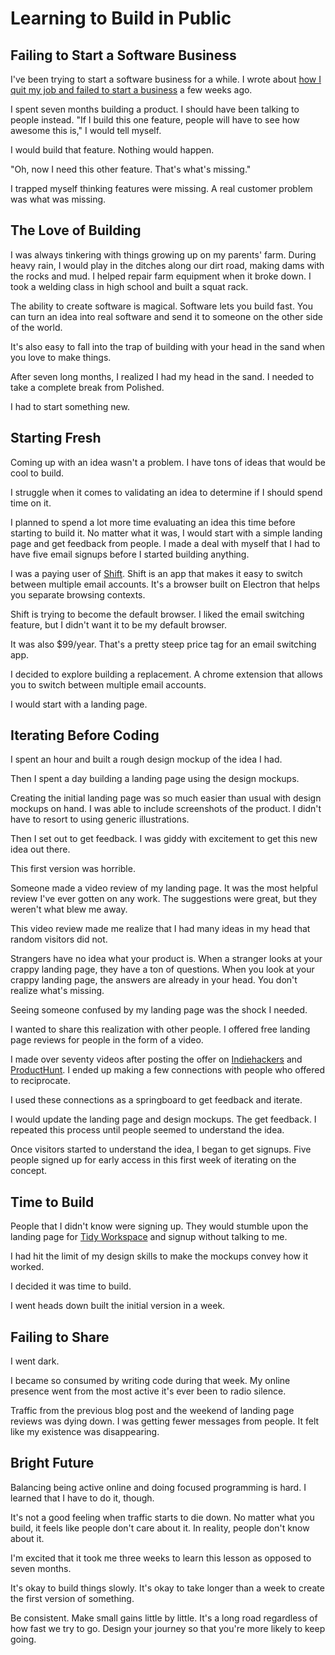 # Learning to Build in Public

## Failing to Start a Software Business

I've been trying to start a software business for a while. I wrote about [how I quit my job and failed to start a business](https://ruminant.dev/blog/quitting-my-job-and-failing-to-start-a-business) a few weeks ago.

I spent seven months building a product. I should have been talking to people instead. "If I build this one feature, people will have to see how awesome this is," I would tell myself.

I would build that feature. Nothing would happen.

"Oh, now I need this other feature. That's what's missing."

I trapped myself thinking features were missing. A real customer problem was what was missing.

## The Love of Building

I was always tinkering with things growing up on my parents' farm. During heavy rain, I would play in the ditches along our dirt road, making dams with the rocks and mud. I helped repair farm equipment when it broke down. I took a welding class in high school and built a squat rack.

The ability to create software is magical. Software lets you build fast. You can turn an idea into real software and send it to someone on the other side of the world.

It's also easy to fall into the trap of building with your head in the sand when you love to make things.

After seven long months, I realized I had my head in the sand. I needed to take a complete break from Polished.

I had to start something new.

## Starting Fresh

Coming up with an idea wasn't a problem. I have tons of ideas that would be cool to build.

I struggle when it comes to validating an idea to determine if I should spend time on it.

I planned to spend a lot more time evaluating an idea this time before starting to build it. No matter what it was, I would start with a simple landing page and get feedback from people. I made a deal with myself that I had to have five email signups before I started building anything.

I was a paying user of [Shift](https://tryshift.com). Shift is an app that makes it easy to switch between multiple email accounts. It's a browser built on Electron that helps you separate browsing contexts.

Shift is trying to become the default browser. I liked the email switching feature, but I didn't want it to be my default browser.

It was also $99/year. That's a pretty steep price tag for an email switching app.

I decided to explore building a replacement. A chrome extension that allows you to switch between multiple email accounts.

I would start with a landing page.

## Iterating Before Coding

I spent an hour and built a rough design mockup of the idea I had. 

Then I spent a day building a landing page using the design mockups.

Creating the initial landing page was so much easier than usual with design mockups on hand. I was able to include screenshots of the product. I didn't have to resort to using generic illustrations.

Then I set out to get feedback. I was giddy with excitement to get this new idea out there.

This first version was horrible. 

Someone made a video review of my landing page. It was the most helpful review I've ever gotten on any work. The suggestions were great, but they weren't what blew me away. 

This video review made me realize that I had many ideas in my head that random visitors did not.

Strangers have no idea what your product is. When a stranger looks at your crappy landing page, they have a ton of questions. When you look at your crappy landing page, the answers are already in your head. You don't realize what's missing.

Seeing someone confused by my landing page was the shock I needed.

I wanted to share this realization with other people. I offered free landing page reviews for people in the form of a video.

I made over seventy videos after posting the offer on [Indiehackers](https://www.indiehackers.com/post/post-your-landing-page-and-i-will-give-feedback-in-the-form-of-a-video-2c3c01fd77) and [ProductHunt](https://www.producthunt.com/makers/1-makers/discussion/52307-giving-away-free-landing-page-feedback-videos#comment-1092519). I ended up making a few connections with people who offered to reciprocate.

I used these connections as a springboard to get feedback and iterate.

I would update the landing page and design mockups. The get feedback. I repeated this process until people seemed to understand the idea.

Once visitors started to understand the idea, I began to get signups. Five people signed up for early access in this first week of iterating on the concept.

## Time to Build

People that I didn't know were signing up. They would stumble upon the landing page for [Tidy Workspace](https://tidyworkspace.com) and signup without talking to me.

I had hit the limit of my design skills to make the mockups convey how it worked.

I decided it was time to build.

I went heads down built the initial version in a week.

## Failing to Share

I went dark.

I became so consumed by writing code during that week. My online presence went from the most active it's ever been to radio silence.

Traffic from the previous blog post and the weekend of landing page reviews was dying down. I was getting fewer messages from people. It felt like my existence was disappearing.

## Bright Future

Balancing being active online and doing focused programming is hard. I learned that I have to do it, though.

It's not a good feeling when traffic starts to die down. No matter what you build, it feels like people don't care about it. In reality, people don't know about it.

I'm excited that it took me three weeks to learn this lesson as opposed to seven months.

It's okay to build things slowly. It's okay to take longer than a week to create the first version of something.

Be consistent. Make small gains little by little. It's a long road regardless of how fast we try to go. Design your journey so that you're more likely to keep going.